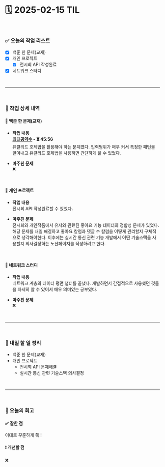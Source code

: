 # 🗓️ 2025-02-15 TIL

<br>

### ✅ 오늘의 작업 리스트  
- [x] 백준 한 문제(교재) 
- [x] 개인 프로젝트
    - [x] 전시회 API 작성완료
- [x] 네트워크 스터디    

<br>

---

<br>

### 📌 작업 상세 내역  

#### 🔹 백준 한 문제(교재) 
- **작업 내용**<br>
**[최대공약수](https://www.acmicpc.net/problem/1850) - ⏳ 45:56**<br>
유클리드 호제법을 활용해야 하는 문제였다. 입력범위가 매우 커서 특정한 패턴을 알아내고 유클리드 호제법을 사용하면 간단하게 풀 수 있었다.


- **마주친 문제**<br>
❌

<br>

#### 🔹 개인 프로젝트
- **작업 내용**<br>
전시회 API 작성완료할 수 있었다.

- **마주친 문제**<br>
전시회와 개인작품에서 유저와 관련된 좋아요 기능 데이터의 정합성 문제가 있었다. 해당 문제를 내일 해결하고 좋아요 칼럼과 댓글 수 칼럼을 어떻게 관리할지 구체적으로 생각해야한다. 이후에는 실시간 통신 관련 기능 개발에서 어떤 기술스택을 사용할지 의사결정하는 노션페이지를 작성하려고 한다.

<br>

#### 🔹 네트워크 스터디    
- **작업 내용**<br>
네트워크 계층의 데이터 평면 챕터를 끝냈다. 개발하면서 간접적으로 사용했던 것들을 자세히 알 수 있어서 매우 의미있는 공부였다.

- **마주친 문제**<br>
❌

<br>

---

<br>

### 🚀 내일 할 일 정리  

- 백준 한 문제(교재) 
- 개인 프로젝트 
    - 전시회 API 문제해결
    - 실시간 통신 관련 기술스택 의사결정

<br>

---

<br>

### 🧐 오늘의 회고  

#### ✅ 잘한 점
이대로 꾸준하게 쭉 !

#### ❗ 개선할 점
❌



<br><br><br>